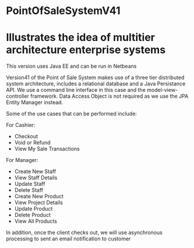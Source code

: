 # PointOfSaleSystemV41
# Illustrates the idea of multitier architecture enterprise systems
This version uses Java EE and can be run in Netbeans

Version41 of the Point of Sale System makes use of a three tier distributed system architecture, 
includes a relational database and a Java Persistance API.
We use a command line interface in this case and the model-view-controller framework.
Data Access Object is not required as we use the JPA Entity Manager instead.

Some of the use cases that can be performed include:

For Cashier:
- Checkout
- Void or Refund
- View My Sale Transactions

For Manager: 
- Create New Staff
- View Staff Details
- Update Staff
- Delete Staff
- Create New Product
- View Project Details
- Update Product
- Delete Product
- View All Products

In addition, once the client checks out, we will use asynchronous processing to
sent an email notification to customer 
